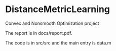 # DistanceMetricLearning
Convex and Nonsmooth Optimization project

The report is in docs/report.pdf.

The code is in src/src and the main entry is data.m
